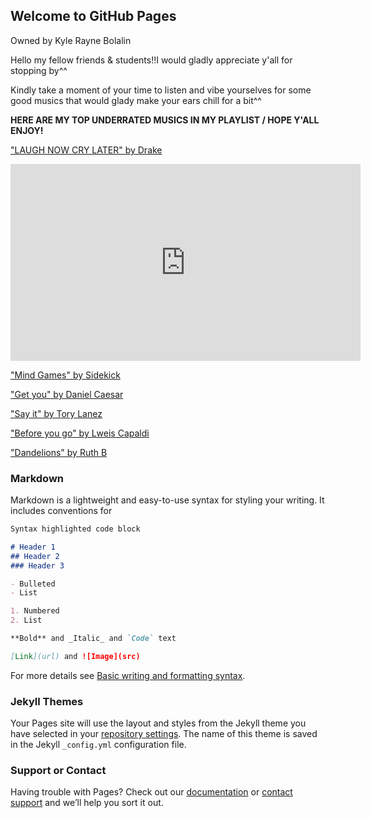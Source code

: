 ## Welcome to GitHub Pages
Owned by Kyle Rayne Bolalin

Hello my fellow friends & students!!I would gladly appreciate y'all for stopping by^^

Kindly take a moment of your time to listen and vibe yourselves for some good musics that would glady make your ears chill for a bit^^

**HERE ARE MY TOP UNDERRATED MUSICS IN MY PLAYLIST / HOPE Y'ALL ENJOY!**

["LAUGH NOW CRY LATER" by Drake](https://www.youtube.com/watch?v=JFm7YDVlqnI)

<iframe width="560" height="315" src="https://www.youtube.com/embed/JFm7YDVlqnI" title="YouTube video player" frameborder="0" allow="accelerometer; autoplay; clipboard-write; encrypted-media; gyroscope; picture-in-picture" allowfullscreen></iframe>

["Mind Games" by Sidekick](https://www.youtube.com/watch?v=QjQliDFIsnk)

["Get you" by Daniel Caesar](https://www.youtube.com/watch?v=uQFVqltOXRg)

["Say it" by Tory Lanez](https://www.youtube.com/watch?v=xUq1rZ7mmns)

["Before you go" by Lweis Capaldi](https://www.youtube.com/watch?v=Jtauh8GcxBY)

["Dandelions" by Ruth B](https://www.youtube.com/watch?v=WgTMeICssXY)


### Markdown

Markdown is a lightweight and easy-to-use syntax for styling your writing. It includes conventions for

```markdown
Syntax highlighted code block

# Header 1
## Header 2
### Header 3

- Bulleted
- List

1. Numbered
2. List

**Bold** and _Italic_ and `Code` text

[Link](url) and ![Image](src)
```

For more details see [Basic writing and formatting syntax](https://docs.github.com/en/github/writing-on-github/getting-started-with-writing-and-formatting-on-github/basic-writing-and-formatting-syntax).

### Jekyll Themes

Your Pages site will use the layout and styles from the Jekyll theme you have selected in your [repository settings](https://github.com/NecroZrayne/NecroZrayne.github.io/settings/pages). The name of this theme is saved in the Jekyll `_config.yml` configuration file.

### Support or Contact

Having trouble with Pages? Check out our [documentation](https://docs.github.com/categories/github-pages-basics/) or [contact support](https://support.github.com/contact) and we’ll help you sort it out.
